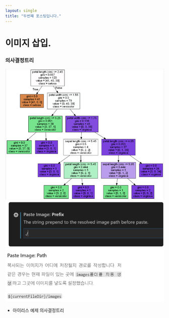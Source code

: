 ```yaml
---
layout: single
title: "두번쨰 포스팅입니다."
---
```

# 이미지 삽입.

### 의사결정트리
![](/assets/img/2022-09-06-14-22-39.png)
![](./assets/img/2022-09-06-16-03-12.png)
![](./assets/img/2022-09-06-16-03-38.png)
- 아이리스 예제 의사결정트리
